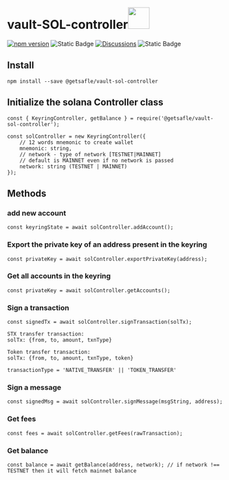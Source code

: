# vault-SOL-controller<code><a href="https://www.docker.com/" target="_blank"><img height="50" src="https://assets.coingecko.com/coins/images/4128/standard/solana.png?1718769756"></a></code>

[![npm version](https://badge.fury.io/js/@getsafle%2Fvault-sol-controller.svg)](https://badge.fury.io/js/@getsafle%2Fvault-sol-controller) <img alt="Static Badge" src="https://img.shields.io/badge/License-MIT-green">   [![Discussions][discussions-badge]][discussions-link]
 <img alt="Static Badge" src="https://img.shields.io/badge/sol_controller-documentation-purple"> 



## Install

`npm install --save @getsafle/vault-sol-controller`

## Initialize the solana Controller class

```
const { KeyringController, getBalance } = require('@getsafle/vault-sol-controller');

const solController = new KeyringController({
    // 12 words mnemonic to create wallet
    mnemonic: string,
    // network - type of network [TESTNET|MAINNET]
    // default is MAINNET even if no network is passed
    network: string (TESTNET | MAINNET)
});
```

## Methods

### add new account

```
const keyringState = await solController.addAccount();
```

### Export the private key of an address present in the keyring

```
const privateKey = await solController.exportPrivateKey(address);
```

### Get all accounts in the keyring

```
const privateKey = await solController.getAccounts();
```

### Sign a transaction

```
const signedTx = await solController.signTransaction(solTx);

STX transfer transaction:
solTx: {from, to, amount, txnType}

Token transfer transaction:
solTx: {from, to, amount, txnType, token}

transactionType = 'NATIVE_TRANSFER' || 'TOKEN_TRANSFER'
```

### Sign a message

```
const signedMsg = await solController.signMessage(msgString, address);
```

### Get fees

```
const fees = await solController.getFees(rawTransaction);
```

### Get balance

```
const balance = await getBalance(address, network); // if network !== TESTNET then it will fetch mainnet balance
```

[discussions-badge]: https://img.shields.io/badge/Code_Quality-passing-rgba
[discussions-link]: https://github.com/getsafle/vault-sol-controller/actions
